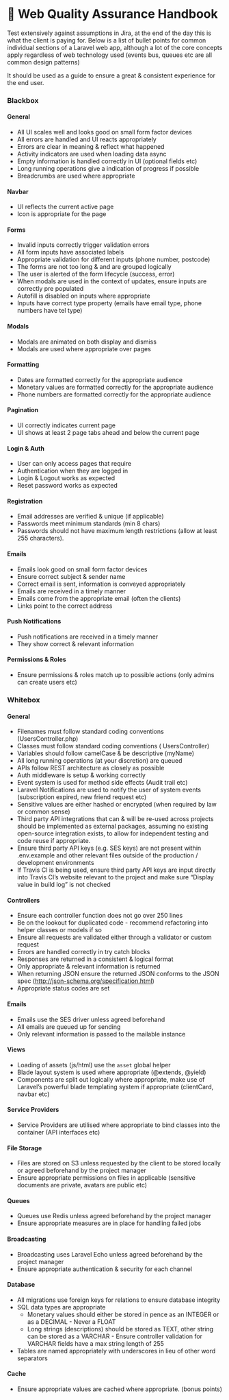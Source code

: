 # 📗 Web Quality Assurance Handbook

Test extensively against assumptions in Jira, at the end of the day this is what the client is paying for. Below is a list of bullet points for common individual sections of a Laravel web app, although a lot of the core concepts apply regardless of web technology used (events bus, queues etc are all common design patterns)

It should be used as a guide to ensure a great & consistent experience for the end user.

### Blackbox
#### General
- All UI scales well and looks good on small form factor devices
- All errors are handled and UI reacts appropriately
- Errors are clear in meaning & reflect what happened
- Activity indicators are used when loading data async
- Empty information is handled correctly in UI (optional fields etc)
- Long running operations give a indication of progress if possible
- Breadcrumbs are used where appropriate

#### Navbar
- UI reflects the current active page
- Icon is appropriate for the page

#### Forms
- Invalid inputs correctly trigger validation errors
- All form inputs have associated labels
- Appropriate validation for different inputs (phone number, postcode)
- The forms are not too long & and are grouped logically
- The user is alerted of the form lifecycle (success, error)
- When modals are used in the context of updates, ensure inputs are correctly pre populated
- Autofill is disabled on inputs where appropriate
- Inputs have correct type property (emails have email type, phone numbers have tel type)

#### Modals
- Modals are animated on both display and dismiss
- Modals are used where appropriate over pages

#### Formatting
- Dates are formatted correctly for the appropriate audience
- Monetary values are formatted correctly for the appropriate audience
- Phone numbers are formatted correctly for the appropriate audience

#### Pagination
- UI correctly indicates current page
- UI shows at least 2 page tabs ahead and below the current page

#### Login & Auth
- User can only access pages that require 
- Authentication when they are logged in
- Login & Logout works as expected
- Reset password works as expected

#### Registration
- Email addresses are verified & unique (if applicable)
- Passwords meet minimum standards (min 8 chars)
- Passwords should not have maximum length restrictions (allow at least 255 characters).

#### Emails
- Emails look good on small form factor devices
- Ensure correct subject & sender name
- Correct email is sent, information is conveyed appropriately
- Emails are received in a timely manner
- Emails come from the appropriate email (often the clients)
- Links point to the correct address

#### Push Notifications
- Push notifications are received in a timely manner
- They show correct & relevant information

#### Permissions & Roles
- Ensure permissions & roles match up to possible actions (only admins can create users etc)

### Whitebox
#### General
- Filenames must follow standard coding conventions (UsersController.php)
- Classes must follow standard coding conventions ( UsersController)
- Variables should follow camelCase & be descriptive (myName)
- All long running operations (at your discretion) are queued
- APIs follow REST architecture as closely as possible
- Auth middleware is setup & working correctly
- Event system is used for method side effects (Audit trail etc)
- Laravel Notifications are used to notify the user of system events (subscription expired, new friend request etc)
- Sensitive values are either hashed or encrypted (when required by law or common sense)
- Third party API integrations that can & will be re-used across projects should be implemented as external packages, assuming no existing open-source integration exists, to allow for independent testing and code reuse if appropriate.
- Ensure third party API keys (e.g. SES keys) are not present within .env.example and other relevant files outside of the production / development environments
- If Travis CI is being used, ensure third party API keys are input directly into Travis CI’s website relevant to the project and make sure “Display value in build log” is not checked

#### Controllers
- Ensure each controller function does not go over 250 lines
- Be on the lookout for duplicated code - recommend refactoring into helper classes or models if so
- Ensure all requests are validated either through a validator or custom request
- Errors are handled correctly in try catch blocks
- Responses are returned in a consistent & logical format
- Only appropriate & relevant information is returned
- When returning JSON ensure the returned JSON conforms to the JSON spec (http://json-schema.org/specification.html)
- Appropriate status codes are set

#### Emails
- Emails use the SES driver unless agreed beforehand
- All emails are queued up for sending
- Only relevant information is passed to the mailable instance

#### Views
- Loading of assets (js/html) use the `asset` global helper
- Blade layout system is used where appropriate (@extends, @yield)
- Components are split out logically where appropriate, make use of Laravel’s powerful blade templating system if appropriate (clientCard, navbar etc)

#### Service Providers
- Service Providers are utilised where appropriate to bind classes into the container (API interfaces etc)

#### File Storage
- Files are stored on S3 unless requested by the client to be stored locally or agreed beforehand by the project manager
- Ensure appropriate permissions on files in applicable (sensitive documents are private, avatars are public etc)

#### Queues
- Queues use Redis unless agreed beforehand by the project manager
- Ensure appropriate measures are in place for handling failed jobs

#### Broadcasting
- Broadcasting uses Laravel Echo unless agreed beforehand by the project manager
- Ensure appropriate authentication & security for each channel

#### Database
- All migrations use foreign keys for relations to ensure database integrity
- SQL data types are appropriate
   - Monetary values should either be stored in pence as an INTEGER or as a DECIMAL - Never a FLOAT
   - Long strings (descriptions) should be stored as TEXT, other string can be stored as a VARCHAR - Ensure controller validation for VARCHAR fields have a max string length of 255
- Tables are named appropriately with underscores in lieu of other word separators

#### Cache
- Ensure appropriate values are cached where appropriate. (bonus points)


